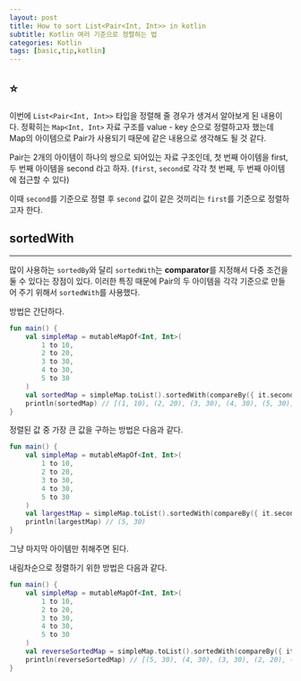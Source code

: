 ```yaml
---
layout: post
title: How to sort List<Pair<Int, Int>> in kotlin
subtitle: Kotlin 여러 기준으로 정렬하는 법
categories: Kotlin
tags: [basic,tip,kotlin]
---
```


## ⭐

이번에 `List<Pair<Int, Int>>` 타입을 정렬해 줄 경우가 생겨서 알아보게 된 내용이다. 정확히는 `Map<Int, Int>` 자료 구조를 value - key 순으로 정렬하고자 했는데 Map의 아이템으로 Pair가 사용되기 때문에 같은 내용으로 생각해도 될 것 같다.

Pair는 2개의 아이템이 하나의 쌍으로 되어있는 자료 구조인데, 첫 번째 아이템을 first, 두 번째 아이템을 second 라고 하자. (`first`, `second`로 각각 첫 번째, 두 번째 아이템에 접근할 수 있다)

이때 `second`를 기준으로 정렬 후 `second` 값이 같은 것끼리는 `first`를 기준으로 정렬하고자 한다.

## sortedWith

---

많이 사용하는 `sortedBy`와 달리 `sortedWith`는 **comparator**를 지정해서 다중 조건을 둘 수 있다는 장점이 있다. 이러한 특징 때문에 Pair의 두 아이템을 각각 기준으로 만들어 주기 위해서 `sortedWith`를 사용했다.

방법은 간단하다.

```kotlin
fun main() {
    val simpleMap = mutableMapOf<Int, Int>(
        1 to 10,
        2 to 20,
        3 to 30,
        4 to 30,
        5 to 30
    )
    val sortedMap = simpleMap.toList().sortedWith(compareBy({ it.second }, { it.first }))
    println(sortedMap) // [(1, 10), (2, 20), (3, 30), (4, 30), (5, 30)]
}
```

정렬된 값 중 가장 큰 값을 구하는 방법은 다음과 같다.

```kotlin
fun main() {
    val simpleMap = mutableMapOf<Int, Int>(
        1 to 10,
        2 to 20,
        3 to 30,
        4 to 30,
        5 to 30
    )
    val largestMap = simpleMap.toList().sortedWith(compareBy({ it.second }, { it.first })).last()
    println(largestMap) // (5, 30)
}
```

그냥 마지막 아이템만 취해주면 된다.

내림차순으로 정렬하기 위한 방법은 다음과 같다.

```kotlin
fun main() {
    val simpleMap = mutableMapOf<Int, Int>(
        1 to 10,
        2 to 20,
        3 to 30,
        4 to 30,
        5 to 30
    )
    val reverseSortedMap = simpleMap.toList().sortedWith(compareBy({ it.second }, { it.first })).asReversed()
    println(reverseSortedMap) // [(5, 30), (4, 30), (3, 30), (2, 20), (1, 10)]
}
```
